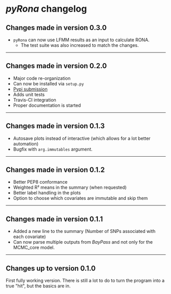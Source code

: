 # *pyRona* changelog


## Changes made in version 0.3.0

* `pyRona` can now use LFMM results as an input to calculate RONA.
    * The test suite was also increased to match the changes.

---

## Changes made in version 0.2.0

* Major code re-organization
* Can now be installed via `setup.py`
* [Pypi submission](https://pypi.python.org/pypi/pyRona/)
* Adds unit tests
* Travis-CI integration
* Proper documentation is started

---

## Changes made in version 0.1.3

* Autosave plots instead of interactive (which allows for a lot better automation)
* Bugfix with `arg.immutables` argument.

---

## Changes made in version 0.1.2

* Better PEP8 conformance
* Weighted R² means in the summary (when requested)
* Better label handling in the plots
* Option to choose which covariates are immutable and skip them

---

## Changes made in version 0.1.1

* Added a new line to the summary (Number of SNPs associated with each covariate)
* Can now parse multiple outputs from *BayPass* and not only for the MCMC_core model.

---

## Changes up to version 0.1.0

First fully working version.
There is still a lot to do to turn the program into a true "hit", but the basics are in.
